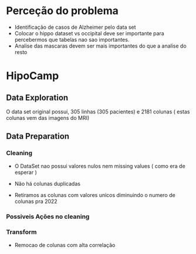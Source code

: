 # Perceção do problema 

- Identificação de casos de Alzheimer pelo data set 
- Colocar o hippo dataset vs occipital deve ser importante para percebermos que tabelas nao sao importantes. 
- Analise das mascaras devem ser mais importantes do que a analise do resto 


# HipoCamp 

## Data Exploration

O data set original possui, 305 linhas (305 pacientes) e 2181 colunas ( estas colunas vem das imagens do MRI)


## Data Preparation 


### Cleaning 

- O DataSet nao possui valores nulos nem missing values ( como era de esperar )

- Não há colunas duplicadas 

- Retiramos as colunas com valores unicos diminuindo o numero de colunas pra 2022

### Possiveis Ações no cleaning 


### Transform 

- Remocao de colunas com alta correlação 




